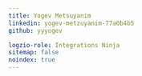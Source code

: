```yaml
---
title: Yogev Metsuyanim
linkedin: yogev-metzuyanim-77a0b4b5
github: yyyogev

logzio-role: Integrations Ninja
sitemap: false
noindex: true
---
```

